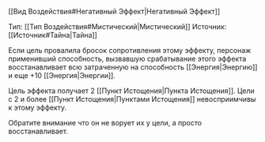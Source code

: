 [[Вид Воздействия#Негативный Эффект|Негативный Эффект]]

Тип: [[Тип Воздействия#Мистический|Мистический]]
Источник: [[Источник#Тайна|Тайна]]

Если цель провалила бросок сопротивления этому эффекту, персонаж применивший способность, вызвавшую срабатывание этого эффекта восстанавливает всю затраченную на способность [[Энергия|Энергию]] и еще +10 [[Энергия|Энергии]]. 

Цель эффекта получает 2 [[Пункт Истощения|Пункта Истощения]]. Цели с 2 и более [[Пункт Истощения|Пунктами Истощения]] невосприимчивы к этому эффекту. 

Обратите внимание что он не ворует их у цели, а просто восстанавливает. 